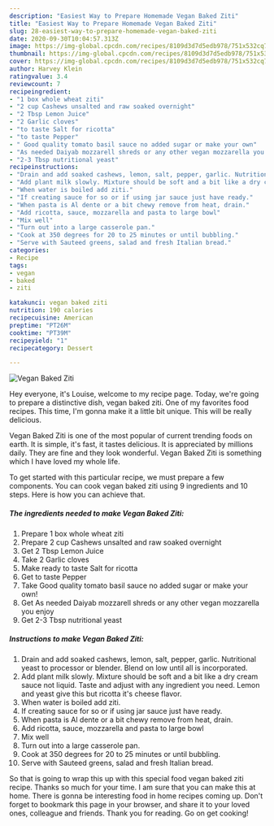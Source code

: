 ```yaml
---
description: "Easiest Way to Prepare Homemade Vegan Baked Ziti"
title: "Easiest Way to Prepare Homemade Vegan Baked Ziti"
slug: 28-easiest-way-to-prepare-homemade-vegan-baked-ziti
date: 2020-09-30T10:04:57.313Z
image: https://img-global.cpcdn.com/recipes/8109d3d7d5edb978/751x532cq70/vegan-baked-ziti-recipe-main-photo.jpg
thumbnail: https://img-global.cpcdn.com/recipes/8109d3d7d5edb978/751x532cq70/vegan-baked-ziti-recipe-main-photo.jpg
cover: https://img-global.cpcdn.com/recipes/8109d3d7d5edb978/751x532cq70/vegan-baked-ziti-recipe-main-photo.jpg
author: Harvey Klein
ratingvalue: 3.4
reviewcount: 7
recipeingredient:
- "1 box whole wheat ziti"
- "2 cup Cashews unsalted and raw soaked overnight"
- "2 Tbsp Lemon Juice"
- "2 Garlic cloves"
- "to taste Salt for ricotta"
- "to taste Pepper"
- " Good quality tomato basil sauce no added sugar or make your own"
- "As needed Daiyab mozzarell shreds or any other vegan mozzarella you enjoy"
- "2-3 Tbsp nutritional yeast"
recipeinstructions:
- "Drain and add soaked cashews, lemon, salt, pepper, garlic. Nutritional yeast to processor or blender. Blend on low until all is incorporated."
- "Add plant milk slowly. Mixture should be soft and a bit like a dry cream sauce not liquid. Taste and adjust with any ingredient you need. Lemon and yeast give this but ricotta it&#39;s cheese flavor."
- "When water is boiled add ziti."
- "If creating sauce for so or if using jar sauce just have ready."
- "When pasta is Al dente or a bit chewy remove from heat, drain."
- "Add ricotta, sauce, mozzarella and pasta to large bowl"
- "Mix well"
- "Turn out into a large casserole pan."
- "Cook at 350 degrees for 20 to 25 minutes or until bubbling."
- "Serve with Sauteed greens, salad and fresh Italian bread."
categories:
- Recipe
tags:
- vegan
- baked
- ziti

katakunci: vegan baked ziti 
nutrition: 190 calories
recipecuisine: American
preptime: "PT26M"
cooktime: "PT39M"
recipeyield: "1"
recipecategory: Dessert

---
```



![Vegan Baked Ziti](https://img-global.cpcdn.com/recipes/8109d3d7d5edb978/751x532cq70/vegan-baked-ziti-recipe-main-photo.jpg)

Hey everyone, it's Louise, welcome to my recipe page. Today, we're going to prepare a distinctive dish, vegan baked ziti. One of my favorites food recipes. This time, I'm gonna make it a little bit unique. This will be really delicious.

Vegan Baked Ziti is one of the most popular of current trending foods on earth. It is simple, it's fast, it tastes delicious. It is appreciated by millions daily. They are fine and they look wonderful. Vegan Baked Ziti is something which I have loved my whole life.




To get started with this particular recipe, we must prepare a few components. You can cook vegan baked ziti using 9 ingredients and 10 steps. Here is how you can achieve that.

<!--inarticleads1-->

##### The ingredients needed to make Vegan Baked Ziti:

1. Prepare 1 box whole wheat ziti
1. Prepare 2 cup Cashews unsalted and raw soaked overnight
1. Get 2 Tbsp Lemon Juice
1. Take 2 Garlic cloves
1. Make ready to taste Salt for ricotta
1. Get to taste Pepper
1. Take  Good quality tomato basil sauce no added sugar or make your own!
1. Get As needed Daiyab mozzarell shreds or any other vegan mozzarella you enjoy
1. Get 2-3 Tbsp nutritional yeast




<!--inarticleads2-->

##### Instructions to make Vegan Baked Ziti:

1. Drain and add soaked cashews, lemon, salt, pepper, garlic. Nutritional yeast to processor or blender. Blend on low until all is incorporated.
1. Add plant milk slowly. Mixture should be soft and a bit like a dry cream sauce not liquid. Taste and adjust with any ingredient you need. Lemon and yeast give this but ricotta it&#39;s cheese flavor.
1. When water is boiled add ziti.
1. If creating sauce for so or if using jar sauce just have ready.
1. When pasta is Al dente or a bit chewy remove from heat, drain.
1. Add ricotta, sauce, mozzarella and pasta to large bowl
1. Mix well
1. Turn out into a large casserole pan.
1. Cook at 350 degrees for 20 to 25 minutes or until bubbling.
1. Serve with Sauteed greens, salad and fresh Italian bread.




So that is going to wrap this up with this special food vegan baked ziti recipe. Thanks so much for your time. I am sure that you can make this at home. There is gonna be interesting food in home recipes coming up. Don't forget to bookmark this page in your browser, and share it to your loved ones, colleague and friends. Thank you for reading. Go on get cooking!
